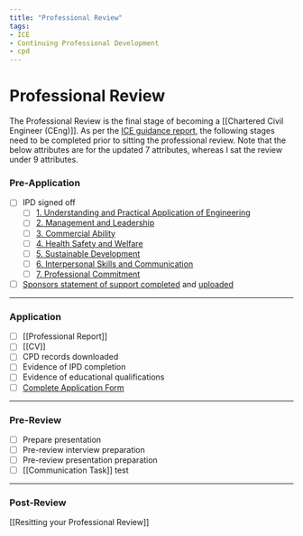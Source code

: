 ```yaml
---
title: "Professional Review"
tags: 
- ICE
- Continuing Professional Development
- cpd
---
```

# Professional Review
The Professional Review is the final stage of becoming a [[Chartered Civil Engineer (CEng)]]. As per the [ICE guidance report](https://www.ice.org.uk/download-centre/professional-review-guidance/), the following stages need to be completed prior to sitting the professional review. Note that the below attributes are for the updated 7 attributes, whereas I sat the review under 9 attributes.

### Pre-Application
- [ ] IPD signed off
	- [ ] [1. Understanding and Practical Application of Engineering](notes/Civil%20Engineering%20MOC/Professional%20Review%20MOC/1.%20Understanding%20and%20Practical%20Application%20of%20Engineering.md)
	- [ ] [2. Management and Leadership](notes/Civil%20Engineering%20MOC/Professional%20Review%20MOC/2.%20Management%20and%20Leadership.md)
	- [ ] [3. Commercial Ability](notes/Civil%20Engineering%20MOC/Professional%20Review%20MOC/3.%20Commercial%20Ability.md)
	- [ ] [4. Health Safety and Welfare](notes/Civil%20Engineering%20MOC/Professional%20Review%20MOC/4.%20Health%20Safety%20and%20Welfare.md)
	- [ ] [5. Sustainable Development](notes/Civil%20Engineering%20MOC/Professional%20Review%20MOC/5.%20Sustainable%20Development.md)
	- [ ] [6. Interpersonal Skills and Communication](notes/Civil%20Engineering%20MOC/Professional%20Review%20MOC/6.%20Interpersonal%20Skills%20and%20Communication.md)
	- [ ] [7. Professional Commitment](notes/Civil%20Engineering%20MOC/Professional%20Review%20MOC/7.%20Professional%20Commitment.md)
- [ ] [Sponsors statement of support completed](https://www.ice.org.uk/download-centre/sponsor-s-statement-of-support/) and [uploaded](https://reviews.ice.org.uk/upload/UploadApplication)

---
### Application
- [ ] [[Professional Report]]
- [ ] [[CV]]
- [ ] CPD records downloaded
- [ ] Evidence of IPD completion
- [ ] Evidence of educational qualifications
- [ ] [Complete Application Form](https://www.ice.org.uk/download-centre/professional-review-application-form/)

---
### Pre-Review
- [ ] Prepare presentation
- [ ] Pre-review interview preparation
- [ ] Pre-review presentation preparation
- [ ] [[Communication Task]] test

---
### Post-Review
[[Resitting your Professional Review]]

